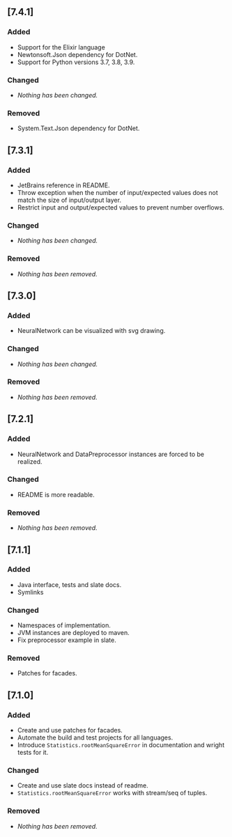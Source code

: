 ## [7.4.1]
### Added
- Support for the Elixir language
- Newtonsoft.Json dependency for DotNet.
- Support for Python versions 3.7, 3.8, 3.9.

### Changed
- _Nothing has been changed._

### Removed
- System.Text.Json dependency for DotNet.

## [7.3.1]
### Added
- JetBrains reference in README.
- Throw exception when the number of input/expected values does not match the size of input/output layer.
- Restrict input and output/expected values to prevent number overflows.

### Changed
- _Nothing has been changed._

### Removed
- _Nothing has been removed._

## [7.3.0]
### Added
- NeuralNetwork can be visualized with svg drawing.

### Changed
- _Nothing has been changed._

### Removed
- _Nothing has been removed._

## [7.2.1]
### Added
- NeuralNetwork and DataPreprocessor instances are forced to be realized.

### Changed
- README is more readable.

### Removed
- _Nothing has been removed._

## [7.1.1]
### Added
- Java interface, tests and slate docs.
- Symlinks

### Changed
- Namespaces of implementation.
- JVM instances are deployed to maven.
- Fix preprocessor example in slate.

### Removed
- Patches for facades.

## [7.1.0]
### Added
- Create and use patches for facades.
- Automate the build and test projects for all languages.
- Introduce `Statistics.rootMeanSquareError` in documentation and wright tests for it.

### Changed
- Create and use slate docs instead of readme.
- `Statistics.rootMeanSquareError` works with stream/seq of tuples.

### Removed
- _Nothing has been removed._
